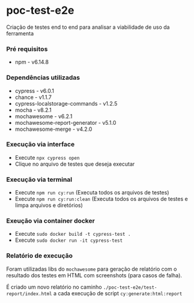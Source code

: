 # poc-test-e2e

Criação de testes end to end para analisar a viabilidade de uso da ferramenta

### Pré requisitos

- npm - v6.14.8

### Dependências utilizadas

- cypress - v6.0.1
- chance - v1.1.7
- cypress-localstorage-commands - v1.2.5
- mocha - v8.2.1
- mochawesome - v6.2.1
- mochawesome-report-generator - v5.1.0
- mochawesome-merge - v4.2.0

### Execução via interface

- Execute `npx cypress open`
- Clique no arquivo de testes que deseja executar

### Execução via terminal

- Execute `npm run cy:run` (Executa todos os arquivos de testes)
- Execute `npm run cy:run:clean` (Executa todos os arquivos de testes e limpa arquivos e diretórios)

### Exeução via container docker

- Execute `sudo docker build -t cypress-test .`
- Execute `sudo docker run -it cypress-test`

### Relatório de execução

Foram utilizadas libs do `mochawesome` para geração de relatório com o resultado dos testes em HTML com screenshots (para casos de falha).

É criado um novo relatório no caminho `./poc-test-e2e/test-report/index.html` a cada execução de script `cy:generate:html:report`
